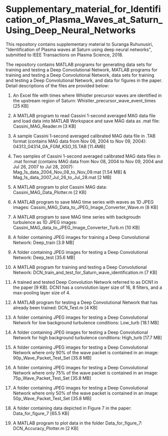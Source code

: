 # Supplementary_material_for_Identification_of_Plasma_Waves_at_Saturn_Using_Deep_Neural_Networks

This repository contains supplementary material to Suranga Ruhunusiri, "Identification of Plasma waves at Saturn 
using deep neural networks", submitted to IEEE Transactions on Plasma Science, 2018. 

The repository contains MATLAB programs for generating data sets for training and testing a Deep Convolutional Network, 
MATLAB programs for training and testing a Deep Convolutional Network, data sets for training and testing a Deep Convolutional Network, 
and data for figures in the paper. Detail descriptions of the files are provided below:

1. An Excel file with times where Whistler precursor waves are identified in the upstream region of Saturn: 
   Whistler_precursor_wave_event_times [25 KB]

2. A MATLAB program to read Cassini 1-second averaged MAG data file and load data into MATLAB Workspace and 
   save MAG data as .mat file: Cassini_MAG_Reader.m [3 KB]

3. A sample Cassini 1-second averaged calibrated MAG data file in .TAB format 
   (contains MAG data from Nov 08, 2004 to Nov 09, 2004): 04313_04314_0A_FGM_KSO_1S.TAB [11.4MB]

4. Two samples of Cassini 1-second averaged calibrated MAG data files in .mat format 
   (contains MAG data from Nov 08, 2004 to Nov 09, 2004 and Jul 26, 2007 to Jul 28, 2007): 
   Mag_1s_data_2004_Nov_08_to_Nov_09.mat [1.54 MB] & Mag_1s_data_2007_Jul_26_to_Jul_28.mat [2 MB]

5. A MATLAB program to plot Cassini MAG data: Cassini_MAG_Data_Plotter.m [2 KB]

6. A MATLAB program to save MAG time series with waves as 1D JPEG images: Cassini_MAG_Data_to_JPEG_Image_Converter_Wave.m [8 KB]

7. A MATLAB program to save MAG time series with backgroudn turbulence as 1D JPEG images:  
   Cassini_MAG_data_to_JPEG_Image_Converter_Turb.m [10 KB]

8. A folder containing JPEG images for training a Deep Convolutional Network: Deep_train [3.9 MB]

9. A folder containing JPEG images for testing a Deep Convolutional Network: Deep_test [35.6 MB]

10. A MATLAB program for training and testing a Deep Convolutional Network: 
    DCN_train_and_test_for_Saturn_wave_identification.m [7 KB]

12. A trained and tested Deep Convolution Network referred to as DCN1 in the paper [9 KB]. 
    DCN1 has a convolution layer size of 16, 8 filters, and a max-pooling layer size of 4. 

11. A MATLAB program for testing a Deep Convolutional Network that has already been trained: DCN_Test.m [4 KB]

13. A folder containing JPEG images for testing a Deep Convolutional Network for low background turbulence conditions: 
    Low_turb [18.1 MB]

14. A folder containing JPEG images for testing a Deep Convolutional Network for high background turbulence conditions: 
    High_turb [17.7 MB]

15. A folder containing JPEG images for testing a Deep Convolutional Network where only 90% of the wave packet is 
    contained in an image: 90p_Wave_Packet_Test_Set [35.8 MB] 

16. A folder containing JPEG images for testing a Deep Convolutional Network where only 75% of the wave packet is 
    contained in an image: 75p_Wave_Packet_Test_Set [35.8 MB]

17. A folder containing JPEG images for testing a Deep Convolutional Network where only 50% of the wave packet is 
    contained in an image: 50p_Wave_Packet_Test_Set [35.8 MB]

18. A folder containing data depicted in Figure 7 in the paper: Data_for_figure_7 [65.5 KB]

19. A MATLAB program to plot data in the folder Data_for_figure_7: DCN_Accuracy_Plotter.m [2 KB]






